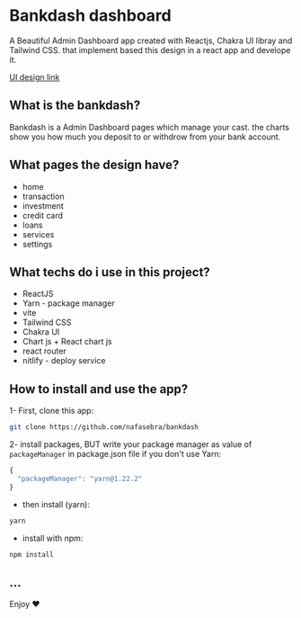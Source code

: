 # Bankdash dashboard

A Beautiful Admin Dashboard app created with Reactjs, Chakra UI libray and Tailwind CSS. that implement based this design in a react app and develope it.

[UI design link](https://www.figma.com/community/file/1323695683687017923)

## What is the bankdash?

Bankdash is a Admin Dashboard pages which manage your cast. the charts show you how much you deposit to or withdrow from your bank account. 

## What pages the design have?

- home
- transaction
- investment
- credit card
- loans
- services
- settings

## What techs do i use in this project?

- ReactJS
- Yarn - package manager
- vite
- Tailwind CSS
- Chakra UI
- Chart js + React chart js
- react router
- nitlify - deploy service


## How to install and use the app?

1- First, clone this app:
```bash
git clone https://github.com/nafasebra/bankdash
```

2- install packages, BUT write your package manager as value of `packageManager` in package.json file if you don't use Yarn:
```js
{
  "packageManager": "yarn@1.22.2"
}
```

- then install (yarn):
```bash
yarn
```

- install with npm:
```bash
npm install
```

...
---

Enjoy ❤️

